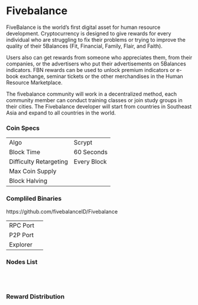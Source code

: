 # Fivebalance

FiveBalance is the world’s first digital asset for human resource development. Cryptocurrency is designed to give rewards for every individual who are struggling to fix their problems or trying to improve the quality of their 5Balances (Fit, Financial, Family, Flair, and Faith).

Users also can get rewards from someone who appreciates them, from their companies, or the advertisers who put their advertisements on 5Balances indicators. FBN rewards can be used to unlock premium indicators or e-book exchange, seminar tickets or the other merchandises in the Human Resource Marketplace.

The fivebalance community will work in a decentralized method, each community member can conduct training classes or join study groups in their cities. The Fivebalance developer will start from countries in Southeast Asia and expand to all countries in the world.

<h3>Coin Specs</h3>

<table>
  <tr>
    <td>Algo</td>
    <td>Scrypt</td>
  </tr>
  <tr>
    <td>Block Time</td>
    <td>60 Seconds</td>
  </tr>
  <tr>
    <td>Difficulty Retargeting</td>
    <td>Every Block</td>
  </tr>
  <tr>
    <td>Max Coin Supply</td>
    <td></td>
  </tr>
  <tr>
    <td>Block Halving</td>
    <td></td>
  </tr>
</table>


<h3>Compliled Binaries</h3>
https://github.com/fivebalanceID/Fivebalance
<br>
<table>
  <tr>
    <td>RPC Port</td>
    <td></td>
  </tr>
  <tr>
    <td>P2P Port</td>
    <td></td>
  </tr>
  <tr>
    <td>Explorer</td>
    <td></td>
  </tr>
</table>

<h3>Nodes List</h3>

<br>
<br>
<h3>Reward Distribution</h3>




